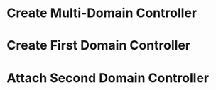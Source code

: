 # Create Multi-Domain Controller

# Create First Domain Controller

# Attach Second Domain Controller

# 